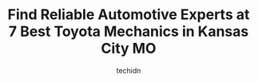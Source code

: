 ---
layout: ampstory
image: https://images.unsplash.com/photo-1519752441410-d3ca70ecb937?ixlib=rb-4.0.3&ixid=MnwxMjA3fDB8MHxwaG90by1wYWdlfHx8fGVufDB8fHx8&auto=format&fit=crop&w=640&h=853&q=80
author: techidn
featured: false
description: For top-quality automotive repairs and maintenance, visit the 7 best Toyota Mechanic in Kansas City MO, USA. Their reputation for excellence and their dedication to customer satisfaction mak
title: Find Reliable Automotive Experts at 7 Best Toyota Mechanics in Kansas City MO
cover:
   title: Find Reliable Automotive Experts at 7 Best Toyota Mechanics in Kansas City MO
   subtitle: Rickpate
   background: https://images.unsplash.com/photo-1519752441410-d3ca70ecb937?ixlib=rb-4.0.3&ixid=MnwxMjA3fDB8MHxwaG90by1wYWdlfHx8fGVufDB8fHx8&auto=format&fit=crop&w=640&h=853&q=80

pages: 
 - layout: thirds
   top: <h1>#1 I-70 Auto Service</h1>
   bottom: "<p>Mr. Shane and his crew were heaven sent.  We were heading back home after a day at Childrens Mercy rehabilitation clinic for my daughter.  She had been in an ATV accid</p>"
   background: https://www.knot35.com/toplist/wp-content/uploads/2023/06/best-toyota-mechanic-1-in-kansas-city-mo-1685835850.jpeg
   backgroundblur: true
 - layout: thirds
   top: <h1>#2 MD Auto Repair of Kansas City</h1>
   bottom: "<p>7915 Troost Ave, Kansas City, MO 64131, United States</p>"
   background: https://www.knot35.com/toplist/wp-content/uploads/2023/06/best-toyota-mechanic-2-in-kansas-city-mo-1685835851.jpeg
   cta:
      link: https://www.knot35.com/toplist/find-reliable-automotive-experts-at-7-best-toyota-mechanics-in-kansas-city-mo/
      text: Find Reliable Automotive Experts at 7 Best Toyota Mechanics in Kansas City MO
 - layout: thirds
   top: <h1>#3 KC AutoWorx</h1>
   bottom: "<p>505 Southwest Blvd, Kansas City, MO 64108, United States</p>"
   background: https://www.knot35.com/toplist/wp-content/uploads/2023/06/best-toyota-mechanic-3-in-kansas-city-mo-1685835851.jpeg
   cta:
      link: https://www.knot35.com/toplist/find-reliable-automotive-experts-at-7-best-toyota-mechanics-in-kansas-city-mo/
      text: Find Reliable Automotive Experts at 7 Best Toyota Mechanics in Kansas City MO
 - layout: thirds
   top: <h1>#4 Toyota Service - Molle Toyota Service Center</h1>
   bottom: "<p>601 W 103rd St, Kansas City, MO 64114, United States</p>"
   background: https://images.unsplash.com/photo-1524169358666-79f22534bc6e?ixlib=rb-4.0.3&ixid=MnwxMjA3fDB8MHxwaG90by1wYWdlfHx8fGVufDB8fHx8&auto=format&fit=crop&w=640&h=853&q=80
   cta:
      link: https://www.knot35.com/toplist/find-reliable-automotive-experts-at-7-best-toyota-mechanics-in-kansas-city-mo/
      text: Find Reliable Automotive Experts at 7 Best Toyota Mechanics in Kansas City MO
 - layout: thirds
   top: <h1>#5 Importmasters</h1>
   bottom: "<p>2737 Cherry St, Kansas City, MO 64108, United States</p>"
   background: https://images.unsplash.com/photo-1618556658017-fd9c732d1360?ixlib=rb-4.0.3&ixid=MnwxMjA3fDB8MHxwaG90by1wYWdlfHx8fGVufDB8fHx8&auto=format&fit=crop&w=640&h=853&q=80
   cta:
      link: https://www.knot35.com/toplist/find-reliable-automotive-experts-at-7-best-toyota-mechanics-in-kansas-city-mo/
      text: Find Reliable Automotive Experts at 7 Best Toyota Mechanics in Kansas City MO
 - layout: thirds
   top: <h1>#6 Howard Automotive</h1>
   bottom: "<p>2740 E 85th St, Kansas City, MO 64132, United States</p>"
   background: https://images.unsplash.com/photo-1527066579998-dbbae57f45ce?ixlib=rb-4.0.3&ixid=MnwxMjA3fDB8MHxwaG90by1wYWdlfHx8fGVufDB8fHx8&auto=format&fit=crop&w=640&h=853&q=80
   cta:
      link: https://www.knot35.com/toplist/find-reliable-automotive-experts-at-7-best-toyota-mechanics-in-kansas-city-mo/
      text: Find Reliable Automotive Experts at 7 Best Toyota Mechanics in Kansas City MO
 - layout: thirds
   top: <h1>#7 Otto Service</h1>
   bottom: "<p>9301 Blue Ridge Blvd, Kansas City, MO 64138, United States</p>"
   background: https://images.unsplash.com/photo-1510906594845-bc082582c8cc?ixlib=rb-4.0.3&ixid=MnwxMjA3fDB8MHxwaG90by1wYWdlfHx8fGVufDB8fHx8&auto=format&fit=crop&w=640&h=853&q=80
   cta:
      link: https://www.knot35.com/toplist/find-reliable-automotive-experts-at-7-best-toyota-mechanics-in-kansas-city-mo/
      text: Find Reliable Automotive Experts at 7 Best Toyota Mechanics in Kansas City MO
 - layout: thirds
   middle: Continue reading...
   background: https://images.unsplash.com/photo-1564951434112-64d74cc2a2d7?ixlib=rb-4.0.3&ixid=MnwxMjA3fDB8MHxwaG90by1wYWdlfHx8fGVufDB8fHx8&auto=format&fit=crop&w=640&h=853&q=80
   cta:
      link: https://www.knot35.com/toplist/find-reliable-automotive-experts-at-7-best-toyota-mechanics-in-kansas-city-mo/
      text: Find Reliable Automotive Experts at 7 Best Toyota Mechanics in Kansas City MO
      
---